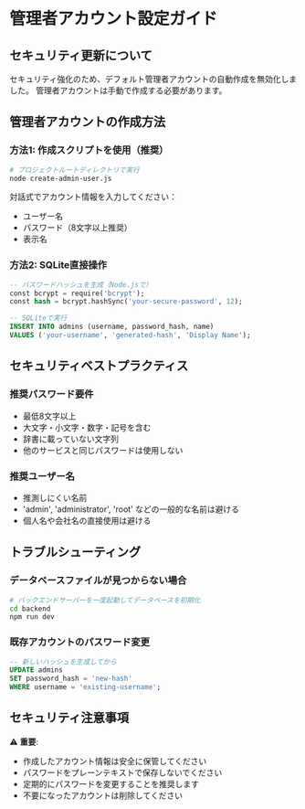 # 管理者アカウント設定ガイド

## セキュリティ更新について

セキュリティ強化のため、デフォルト管理者アカウントの自動作成を無効化しました。
管理者アカウントは手動で作成する必要があります。

## 管理者アカウントの作成方法

### 方法1: 作成スクリプトを使用（推奨）

```bash
# プロジェクトルートディレクトリで実行
node create-admin-user.js
```

対話式でアカウント情報を入力してください：
- ユーザー名
- パスワード（8文字以上推奨）
- 表示名

### 方法2: SQLite直接操作

```sql
-- パスワードハッシュを生成（Node.jsで）
const bcrypt = require('bcrypt');
const hash = bcrypt.hashSync('your-secure-password', 12);

-- SQLiteで実行
INSERT INTO admins (username, password_hash, name) 
VALUES ('your-username', 'generated-hash', 'Display Name');
```

## セキュリティベストプラクティス

### 推奨パスワード要件
- 最低8文字以上
- 大文字・小文字・数字・記号を含む
- 辞書に載っていない文字列
- 他のサービスと同じパスワードは使用しない

### 推奨ユーザー名
- 推測しにくい名前
- 'admin', 'administrator', 'root' などの一般的な名前は避ける
- 個人名や会社名の直接使用は避ける

## トラブルシューティング

### データベースファイルが見つからない場合
```bash
# バックエンドサーバーを一度起動してデータベースを初期化
cd backend
npm run dev
```

### 既存アカウントのパスワード変更
```sql
-- 新しいハッシュを生成してから
UPDATE admins 
SET password_hash = 'new-hash' 
WHERE username = 'existing-username';
```

## セキュリティ注意事項

⚠️ **重要**: 
- 作成したアカウント情報は安全に保管してください
- パスワードをプレーンテキストで保存しないでください  
- 定期的にパスワードを変更することを推奨します
- 不要になったアカウントは削除してください